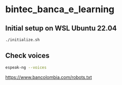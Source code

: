 # bintec_banca_e_learning

## Initial setup on WSL Ubuntu 22.04

```bash
./initialize.sh
```

## Check voices
  
```bash
espeak-ng --voices
```

https://www.bancolombia.com/robots.txt
